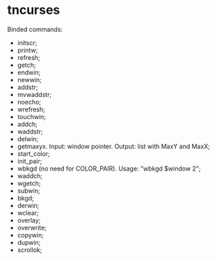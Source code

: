 # tncurses
Binded commands:
- initscr;
- printw;
- refresh;
- getch;
- endwin;
- newwin;
- addstr;
- mvwaddstr;
- noecho;
- wrefresh;
- touchwin;
- addch;
- waddstr;
- delwin;
- getmaxyx. Input: window pointer. Output: list with MaxY and MaxX;
- start_color;
- init_pair;
- wbkgd (no need for COLOR_PAIR). Usage: "wbkgd $window 2";
- waddch;
- wgetch;
- subwin;
- bkgd;
- derwin;
- wclear;
- overlay;
- overwrite;
- copywin;
- dupwin;
- scrollok;
